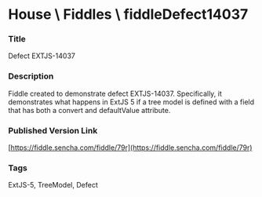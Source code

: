 House \ Fiddles \ fiddleDefect14037
======

### Title
Defect EXTJS-14037

### Description
Fiddle created to demonstrate defect EXTJS-14037.  Specifically, it demonstrates what happens in ExtJS 5 if a tree 
model is defined with a field that has both a convert and defaultValue attribute.

### Published Version Link
[https://fiddle.sencha.com/fiddle/79r](https://fiddle.sencha.com/fiddle/79r)

### Tags
ExtJS-5, TreeModel, Defect

 
